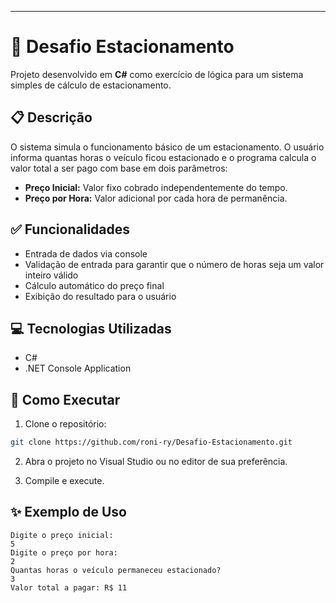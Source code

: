 ---

# 🚗 Desafio Estacionamento

Projeto desenvolvido em **C#** como exercício de lógica para um sistema simples de cálculo de estacionamento.

## 📋 Descrição

O sistema simula o funcionamento básico de um estacionamento. O usuário informa quantas horas o veículo ficou estacionado e o programa calcula o valor total a ser pago com base em dois parâmetros:

* **Preço Inicial:** Valor fixo cobrado independentemente do tempo.
* **Preço por Hora:** Valor adicional por cada hora de permanência.

## ✅ Funcionalidades

* Entrada de dados via console
* Validação de entrada para garantir que o número de horas seja um valor inteiro válido
* Cálculo automático do preço final
* Exibição do resultado para o usuário

## 💻 Tecnologias Utilizadas

* C#
* .NET Console Application

## 🚀 Como Executar

1. Clone o repositório:

```bash
git clone https://github.com/roni-ry/Desafio-Estacionamento.git
```

2. Abra o projeto no Visual Studio ou no editor de sua preferência.

3. Compile e execute.

## ✨ Exemplo de Uso

```
Digite o preço inicial:
5
Digite o preço por hora:
2
Quantas horas o veículo permaneceu estacionado?
3
Valor total a pagar: R$ 11
```
